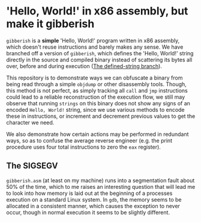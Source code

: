 # 'Hello, World!' in x86 assembly, but make it gibberish

`gibberish` is a **simple** 'Hello, World!' program written in x86 assembly, which
doesn't reuse instructions and barely makes any sense. We have branched off a version
of `gibberish`, which defines the 'Hello, World!' string directly in the source and 
compiled binary instead of scattering its bytes all over, before and during execution
([The defined-string branch](https://github.com/phoreverpheebs/gibberish/tree/defined-string)).

This repository is to demonstrate ways we can obfuscate a binary from being
read through a simple `objdump` or other disassembly tools. Though, this method
is not perfect, as simply tracking all `call` and `jmp` instructions could lead
to a reliable reconstruction of the execution flow, we still may observe that
running `strings` on this binary does not show any signs of an encoded `Hello, World!`
string, since we use various methods to encode these in instructions, or increment
and decrement previous values to get the character we need.

We also demonstrate how certain actions may be performed in redundant ways, so
as to confuse the average reverse engineer (e.g. the print procedure uses four
total instructions to zero the `eax` register).

## The SIGSEGV

`gibberish.asm` (at least on my machine) runs into a segmentation fault about
50% of the time, which to me raises an interesting question that will lead me
to look into how memory is laid out at the beginning of a processes execution
on a standard Linux system. In `gdb`, the memory seems to be allocated in a
consistent manner, which causes the exception to never occur, though in normal
execution it seems to be slightly different.
